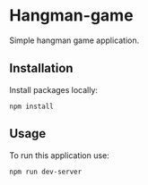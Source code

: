 # Hangman-game

Simple hangman game application.

## Installation

Install packages locally:

```
npm install
```

## Usage

To run this application use:

```
npm run dev-server
```

